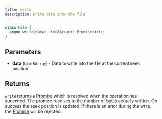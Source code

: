 ```yaml
---
title: write
description: Write data into the file
---
```



```ts
class File {
  async write(data: Uint8Array): Promise<int>;
}
```

## Parameters

- **data** (`Uint8Array`) - Data to write into the file at the current seek position.

## Returns

`write` returns a [Promise] which is resolved when the operation has succeded. The promise resolves to the number of bytes actually written. On success the seek position is updated. If there is an error during the write, the [Promise] will be rejected.


[Promise]: https://developer.mozilla.org/en-US/docs/Web/JavaScript/Reference/Global_Objects/Promise
